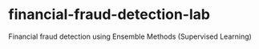 # financial-fraud-detection-lab
Financial fraud detection using Ensemble Methods (Supervised Learning)

